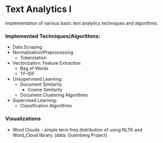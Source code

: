 # Text Analytics I

Implementation of various basic text analytics techniques and algorithms.

### Implemented Techniques/Algorithms:
 - Data Scraping
 - Normalization/Preprocessing
    - Tokenization 
 - Vectorization: Feature Extraction 
    - Bag of Words
    - TF-IDF
- Unsupervised Learning:
    - Document Similarity 
        - Cosine Similarity
    - Document Clustering Algorithms
- Supervised Learning:
    - Classification Algorithms


### Visualizations
- Word Clouds - simple term freq distribution of using NLTK and Word_Cloud library. (data: Gutenberg Project)

